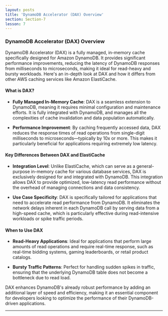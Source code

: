 ```yaml
---
layout: posts
title: 'DynamoDB Accelerator (DAX) Overview'
section: Section-7
lesson: 7
---
```


### DynamoDB Accelerator (DAX) Overview

DynamoDB Accelerator (DAX) is a fully managed, in-memory cache specifically designed for Amazon DynamoDB. It provides significant performance improvements, reducing the latency of DynamoDB responses from milliseconds to microseconds, making it ideal for read-heavy and bursty workloads. Here's an in-depth look at DAX and how it differs from other AWS caching services like Amazon ElastiCache.

<!-- pagebreak -->

#### What is DAX?

- **Fully Managed In-Memory Cache**: DAX is a seamless extension to DynamoDB, meaning it requires minimal configuration and maintenance efforts. It is fully integrated with DynamoDB, and manages all the complexities of cache invalidation and data population automatically.

- **Performance Improvement**: By caching frequently accessed data, DAX reduces the response times of read operations from single-digit milliseconds to microseconds—typically by 10x or more. This makes it particularly beneficial for applications requiring extremely low latency.

<!-- pagebreak -->

#### Key Differences Between DAX and ElastiCache

- **Integration Level**: Unlike ElastiCache, which can serve as a general-purpose in-memory cache for various database services, DAX is exclusively designed for and integrated with DynamoDB. This integration allows DAX to provide optimized, low-latency read performance without the overhead of managing connections and data consistency.

- **Use Case Specificity**: DAX is specifically tailored for applications that need to accelerate read performance from DynamoDB. It eliminates the network delays inherent in each DynamoDB call by serving data from a high-speed cache, which is particularly effective during read-intensive workloads or spike traffic periods.

<!-- pagebreak -->

#### When to Use DAX

- **Read-Heavy Applications**: Ideal for applications that perform large amounts of read operations and require real-time response, such as real-time bidding systems, gaming leaderboards, or retail product catalogs.

- **Bursty Traffic Patterns**: Perfect for handling sudden spikes in traffic, ensuring that the underlying DynamoDB table does not become a bottleneck due to read load.

DAX enhances DynamoDB's already robust performance by adding an additional layer of speed and efficiency, making it an essential component for developers looking to optimize the performance of their DynamoDB-driven applications.

---
